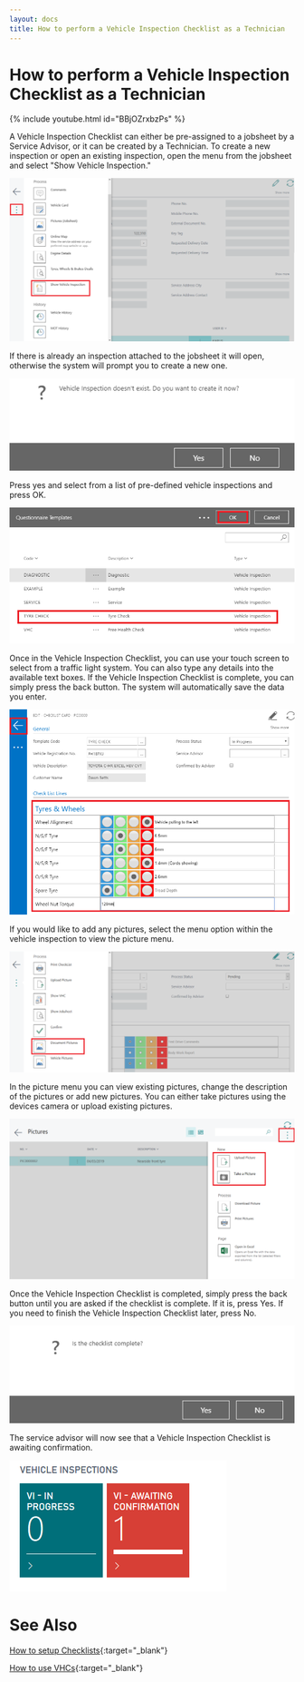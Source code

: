```yaml
---
layout: docs
title: How to perform a Vehicle Inspection Checklist as a Technician
---
```

# How to perform a Vehicle Inspection Checklist as a Technician

{% include youtube.html id="BBjOZrxbzPs" %}



A Vehicle Inspection Checklist can either be pre-assigned to a jobsheet by a Service Advisor, or it can be created by a Technician. To create a new inspection or open an existing inspection, open the menu from the jobsheet and select "Show Vehicle Inspection." 

![](media/garagehive-technician-vehicleinspection.png)

If there is already an inspection attached to the jobsheet it will open, otherwise the system will prompt you to create a new one. 

![](media/garagehive-technician-vehicleinspection-new.png)

Press yes and select from a list of pre-defined vehicle inspections and press OK. 

![](media/garagehive-technician-vehicleinspection-new-select.png)

Once in the Vehicle Inspection Checklist, you can use your touch screen to select from a traffic light system. You can also type any details into the available text boxes. If the Vehicle Inspection Checklist is complete, you can simply press the back button. The system will automatically save the data you enter. 

![](media/garagehive-technician-vehicleinspection-complete.png)

If you would like to add any pictures, select the menu option within the vehicle inspection to view the picture menu. 

![](media/garagehive-technician-vehicleinspection-pictures.png)

In the picture menu you can view existing pictures, change the description of the pictures or add new pictures. You can either take pictures using the devices camera or upload existing pictures. 

![](media/garagehive-technician-vehicleinspection-pictures-upload.png)

Once the Vehicle Inspection Checklist is completed, simply press the back button until you are asked if the checklist is complete. If it is, press Yes. If you need to finish the Vehicle Inspection Checklist later, press No. 

![](media/garagehive-technician-vehicleinspection-complete-question.png)

The service advisor will now see that a Vehicle Inspection Checklist is awaiting confirmation.

![](media/garagehive-technician-vehicleinspection-awaiting-confirmation.png)

# See Also
[How to setup Checklists](garagehive-checklist-how-to-create.html "How to setup Checklists in Garage Hive"){:target="_blank"}

[How to use VHCs](/docs/garagehive-VHC.html "How to use VHCs"){:target="_blank"}
